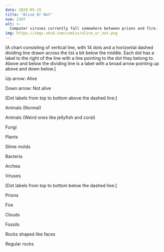 ```yaml
---
date: 2020-05-15
title: "Alive Or Not"
num: 2307
alt: >-
  Computer viruses currently fall somewhere between prions and fire.
img: https://imgs.xkcd.com/comics/alive_or_not.png
---
```

[A chart consisting of vertical line, with 14 dots and a horizontal dashed dividing line drawn across the list a bit below the middle. Each dot has a label to the right of the line with a line pointing to the dot they belong to. Above and below the dividing line is a label with a broad arrow pointing up above and down below.]

Up arrow: Alive

Down arrow: Not alive

[Dot labels from top to bottom above the dashed line:]

Animals (Normal)

Animals (Weird ones like jellyfish and coral)

Fungi

Plants

Slime molds

Bacteria

Archea

Viruses

[Dot labels from top to bottom below the dashed line:]

Prions

Fire

Clouds

Fossils

Rocks shaped like faces

Regular rocks
